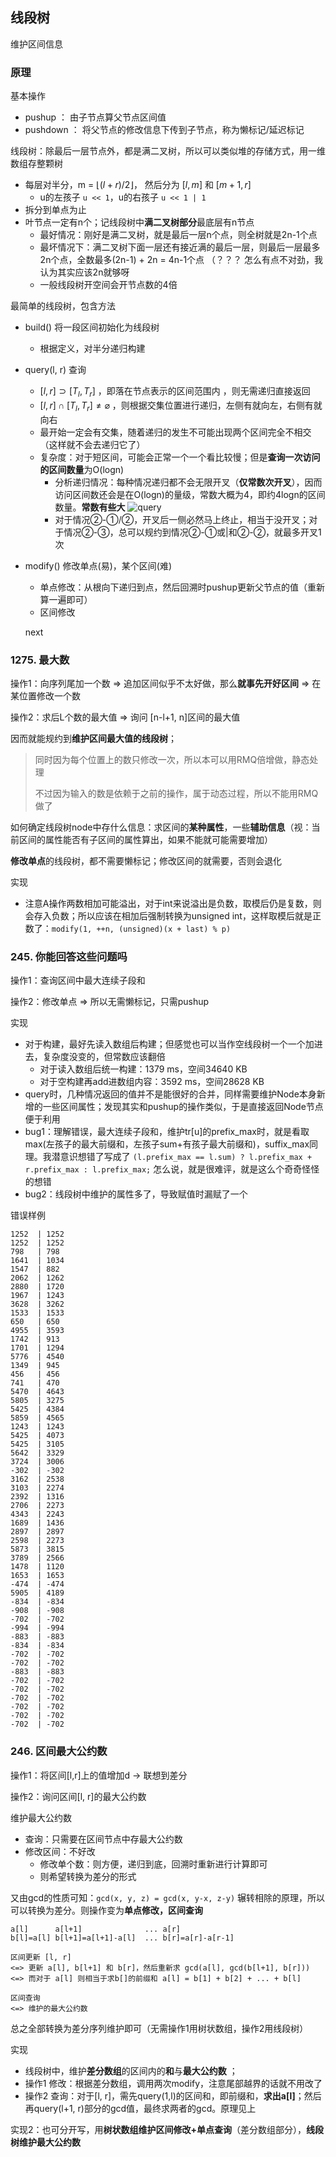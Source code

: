 ## 线段树

维护区间信息

### 原理

基本操作

- pushup ： 由子节点算父节点区间值
- pushdown ： 将父节点的修改信息下传到子节点，称为懒标记/延迟标记

线段树：除最后一层节点外，都是满二叉树，所以可以类似堆的存储方式，用一维数组存整颗树

- 每层对半分，m = $\lfloor (l + r) / 2 \rfloor$， 然后分为 $[l, m]$ 和 $[m+1, r]$
  - u的左孩子 `u << 1`，u的右孩子 `u << 1 | 1`
- 拆分到单点为止
- 叶节点一定有n个；记线段树中**满二叉树部分**最底层有n节点
  - 最好情况：刚好是满二叉树，就是最后一层n个点，则全树就是2n-1个点
  - 最坏情况下：满二叉树下面一层还有接近满的最后一层，则最后一层最多2n个点，全数最多(2n-1) + 2n = 4n-1个点  （？？？ 怎么有点不对劲，我认为其实应该2n就够呀
  - 一般线段树开空间会开节点数的4倍

最简单的线段树，包含方法

- build() 将一段区间初始化为线段树

  - 根据定义，对半分递归构建
- query(l, r) 查询

  - $[l, r] \supset [T_l, T_r]$ ，即落在节点表示的区间范围内 ，则无需递归直接返回
  - $[l, r] \cap [T_l, T_r] \neq \varnothing$ ，则根据交集位置进行递归，左侧有就向左，右侧有就向右
  - 最开始一定会有交集，随着递归的发生不可能出现两个区间完全不相交（这样就不会去递归它了）
  - 复杂度：对于短区间，可能会正常一个一个看比较慢；但是**查询一次访问的区间数量**为O(logn)
    - 分析递归情况：每种情况递归都不会无限开叉（**仅常数次开叉**），因而访问区间数还会是在O(logn)的量级，常数大概为4，即约4logn的区间数量。**常数有些大**
      ![query](./query.png)
    - 对于情况②-①/②，开叉后一侧必然马上终止，相当于没开叉；对于情况②-③，总可以规约到情况②-①或|和②-②，就最多开叉1次
- modify() 修改单点(易)，某个区间(难)

  - 单点修改：从根向下递归到点，然后回溯时pushup更新父节点的值（重新算一遍即可）
  - 区间修改

  next

### 1275. 最大数

操作1：向序列尾加一个数  => 追加区间似乎不太好做，那么**就事先开好区间** => 在某位置修改一个数

操作2：求后L个数的最大值 => 询问 [n-l+1, n]区间的最大值

因而就能规约到**维护区间最大值的线段树**；

> 同时因为每个位置上的数只修改一次，所以本可以用RMQ倍增做，静态处理
>
> 不过因为输入的数是依赖于之前的操作，属于动态过程，所以不能用RMQ做了

如何确定线段树node中存什么信息：求区间的**某种属性**，一些**辅助信息**（视：当前区间的属性能否有子区间的属性算出，如果不能就可能需要增加）

**修改单点**的线段树，都不需要懒标记；修改区间的就需要，否则会退化

实现

- 注意A操作两数相加可能溢出，对于int来说溢出是负数，取模后仍是复数，则会存入负数；所以应该在相加后强制转换为unsigned int，这样取模后就是正数了：`modify(1, ++n, (unsigned)(x + last) % p)`

### 245. 你能回答这些问题吗

操作1：查询区间中最大连续子段和

操作2：修改单点 => 所以无需懒标记，只需pushup

实现

- 对于构建，最好先读入数组后构建；但感觉也可以当作空线段树一个一个加进去，复杂度没变的，但常数应该翻倍
  - 对于读入数组后统一构建：1379 ms，空间34640 KB
  - 对于空构建再add进数组内容：3592 ms，空间28628 KB
- query时，几种情况返回的值并不是能很好的合并，同样需要维护Node本身新增的一些区间属性；发现其实和pushup的操作类似，于是直接返回Node节点便于利用
- bug1：理解错误，最大连续子段和，维护tr[u]的prefix_max时，就是看取max(左孩子的最大前缀和，左孩子sum+有孩子最大前缀和)，suffix_max同理。我潜意识想错了写成了 `(l.prefix_max == l.sum) ? l.prefix_max + r.prefix_max : l.prefix_max;` 怎么说，就是很难评，就是这么个奇奇怪怪的想错
- bug2：线段树中维护的属性多了，导致赋值时漏赋了一个

错误样例

```
1252  | 1252
1252  | 1252
798   | 798 
1641  | 1034
1547  | 882 
2062  | 1262
2880  | 1720
1967  | 1243
3628  | 3262
1533  | 1533
650   | 650 
4955  | 3593
1742  | 913 
1701  | 1294
5776  | 4540
1349  | 945 
456   | 456 
741   | 470 
5470  | 4643
5805  | 3275
5425  | 4384
5859  | 4565
1243  | 1243
5425  | 4073
5425  | 3105
5642  | 3329
3724  | 3006
-302  | -302
3162  | 2538
3103  | 2274
2392  | 1316
2706  | 2273
4343  | 2243
1689  | 1436
2897  | 2897
2598  | 2273
5873  | 3815
3789  | 2566
1478  | 1120
1653  | 1653
-474  | -474
5905  | 4189
-834  | -834
-908  | -908
-702  | -702
-994  | -994
-883  | -883
-834  | -834
-702  | -702
-702  | -702
-883  | -883
-702  | -702
-702  | -702
-702  | -702
-702  | -702
-702  | -702
-702  | -702
```

### 246. 区间最大公约数

操作1：将区间[l,r]上的值增加d  -> 联想到差分

操作2：询问区间[l, r]的最大公约数

维护最大公约数

- 查询：只需要在区间节点中存最大公约数
- 修改区间：不好改
  - 修改单个数：则方便，递归到底，回溯时重新进行计算即可
  - 则希望转换为差分的形式

又由gcd的性质可知：`gcd(x, y, z) = gcd(x, y-x, z-y)` 辗转相除的原理，所以可以转换为差分。则操作变为**单点修改，区间查询**

```
a[l]      a[l+1]              ... a[r]
b[l]=a[l] b[l+1]=a[l+1]-a[l]  ... b[r]=a[r]-a[r-1]

区间更新 [l, r] 
<=> 更新 a[l], b[l+1] 和 b[r]，然后重新求 gcd(a[l], gcd(b[l+1], b[r]))
<=> 而对于 a[l] 则相当于求b[]的前缀和 a[l] = b[1] + b[2] + ... + b[l]

区间查询
<=> 维护的最大公约数
```

总之全部转换为差分序列维护即可（无需操作1用树状数组，操作2用线段树）

实现

- 线段树中，维护**差分数组**的区间内的**和**与**最大公约数** ；
- 操作1 修改：根据差分数组，调用两次modify，注意尾部越界的话就不用改了
- 操作2 查询：对于[l, r]，需先query(1,l)的区间和，即前缀和，**求出a[l]**；然后再query(l+1, r)部分的gcd值，最终求两者的gcd。原理见上

实现2：也可分开写，用**树状数组维护区间修改+单点查询**（差分数组部分），**线段树维护最大公约数**